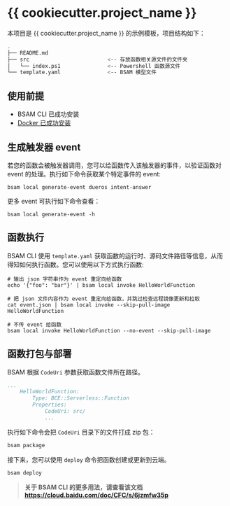 # {{ cookiecutter.project_name }}

本项目是 {{ cookiecutter.project_name }} 的示例模板，项目结构如下：

```bash
.
├── README.md
├── src                         <-- 存放函数相关源文件的文件夹
│   └── index.ps1               <-- Powershell 函数源文件
└── template.yaml               <-- BSAM 模型文件
```

## 使用前提

* BSAM CLI 已成功安装
* [Docker 已成功安装](https://www.docker.com/community-edition)

## 生成触发器 event
若您的函数会被触发器调用，您可以给函数传入该触发器的事件，以验证函数对 event 的处理。执行如下命令获取某个特定事件的 event:

```
bsam local generate-event dueros intent-answer
```

更多 event 可执行如下命令查看：

```
bsam local generate-event -h
```

## 函数执行

BSAM CLI 使用 `template.yaml` 获取函数的运行时、源码文件路径等信息，从而得知如何执行函数。您可以使用以下方式执行函数:

```
# 输出 json 字符串作为 event 重定向给函数
echo '{"foo": "bar"}' | bsam local invoke HelloWorldFunction

# 把 json 文件内容作为 event 重定向给函数，并跳过检查远程镜像更新和拉取
cat event.json | bsam local invoke --skip-pull-image HelloWorldFunction

# 不传 event 给函数
bsam local invoke HelloWorldFunction --no-event --skip-pull-image
```

## 函数打包与部署

BSAM 根据 `CodeUri` 参数获取函数文件所在路径。

```yaml
...
    HelloWorldFunction:
        Type: BCE::Serverless::Function
        Properties:
            CodeUri: src/
            ...
```

执行如下命令会把 `CodeUri` 目录下的文件打成 zip 包：

```bash
bsam package
```

接下来，您可以使用 `deploy` 命令把函数创建或更新到云端。

```bash
bsam deploy
```

> **关于 BSAM CLI 的更多用法，请查看该文档 https://cloud.baidu.com/doc/CFC/s/6jzmfw35p**